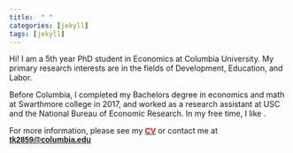 ```yaml
---
title:  " "
categories: [jekyll]
tags: [jekyll]
---
```

Hi! I am a 5th year PhD student in Economics at Columbia University. My primary research interests are in the fields of Development, Education, and Labor. 

Before Columbia, I completed my Bachelors degree in economics and math at Swarthmore college in 2017, and worked as a research assistant at USC and the National Bureau of Economic Research. In my free time, I like . 

For more information, please see my <a href="https://vinayakiyer.github.io/files/CV_Vinayak.pdf" target="_blank"><b><font face="Arial" color="#cc0e0e">CV</font></b></a> or contact me at <a href="mailto:{{ site.author.email }}" title="Email {{ site.author.email }}" target="_blank"><b><font face="Arial" color="#cc0e0e">tk2859@columbia.edu</font></b></a>

